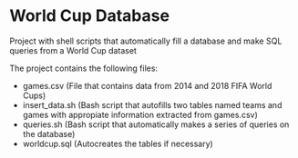 # World Cup Database
Project with shell scripts that automatically fill a database and make SQL queries from a World Cup dataset

The project contains the following files:

- games.csv (File that contains data from 2014 and 2018 FIFA World Cups)
- insert_data.sh (Bash script that autofills two tables named teams and games with appropiate information extracted from games.csv)
- queries.sh (Bash script that automatically makes a series of queries on the database)
- worldcup.sql (Autocreates the tables if necessary)

